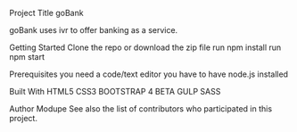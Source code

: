 Project Title
goBank

goBank uses ivr to offer banking as a service.

Getting Started
Clone the repo or download the zip file
run npm install
run npm start

Prerequisites
you need a code/text editor
you have to have node.js installed

Built With
HTML5
CSS3
BOOTSTRAP 4 BETA
GULP
SASS


Author
Modupe
See also the list of contributors who participated in this project.


 

